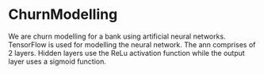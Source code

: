 # ChurnModelling
We are churn modelling for a bank using artificial neural networks.
TensorFlow is used for modelling the neural network.
The ann comprises of 2 layers. Hidden layers use the ReLu activation function while the output layer uses a sigmoid function.
